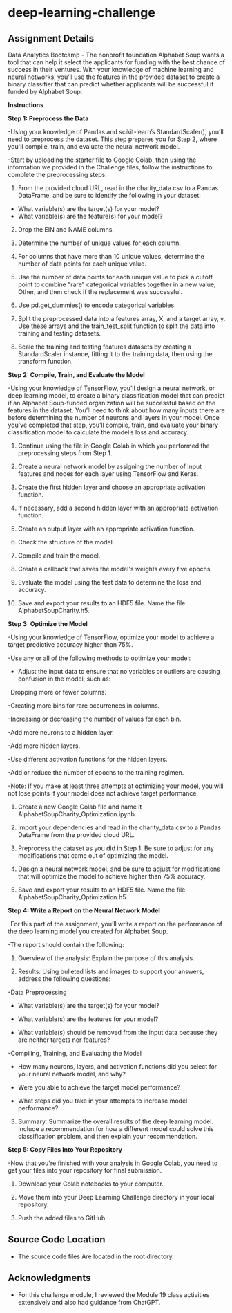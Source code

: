 # deep-learning-challenge

## Assignment Details
Data Analytics Bootcamp - The nonprofit foundation Alphabet Soup wants a tool that can help it select the applicants for funding with the best chance of success in their ventures. With your knowledge of machine learning and neural networks, you’ll use the features in the provided dataset to create a binary classifier that can predict whether applicants will be successful if funded by Alphabet Soup.

**Instructions**

**Step 1: Preprocess the Data**

-Using your knowledge of Pandas and scikit-learn’s StandardScaler(), you’ll need to preprocess the dataset. This step prepares you for Step 2, where you'll compile, train, and evaluate the neural network model.

-Start by uploading the starter file to Google Colab, then using the information we provided in the Challenge files, follow the instructions to complete the preprocessing steps.

1. From the provided cloud URL, read in the charity_data.csv to a Pandas DataFrame, and be sure to identify the following in your dataset:

* What variable(s) are the target(s) for your model?
* What variable(s) are the feature(s) for your model?

2. Drop the EIN and NAME columns.

3. Determine the number of unique values for each column.

4. For columns that have more than 10 unique values, determine the number of data points for each unique value.

5. Use the number of data points for each unique value to pick a cutoff point to combine "rare" categorical variables together in a new value, Other, and then check if the replacement was successful.

6. Use pd.get_dummies() to encode categorical variables.

7. Split the preprocessed data into a features array, X, and a target array, y. Use these arrays and the train_test_split function to split the data into training and testing datasets.

8. Scale the training and testing features datasets by creating a StandardScaler instance, fitting it to the training data, then using the transform function.

**Step 2: Compile, Train, and Evaluate the Model**

-Using your knowledge of TensorFlow, you’ll design a neural network, or deep learning model, to create a binary classification model that can predict if an Alphabet Soup-funded organization will be successful based on the features in the dataset. You’ll need to think about how many inputs there are before determining the number of neurons and layers in your model. Once you’ve completed that step, you’ll compile, train, and evaluate your binary classification model to calculate the model’s loss and accuracy.

1. Continue using the file in Google Colab in which you performed the preprocessing steps from Step 1.

2. Create a neural network model by assigning the number of input features and nodes for each layer using TensorFlow and Keras.

3. Create the first hidden layer and choose an appropriate activation function.

4. If necessary, add a second hidden layer with an appropriate activation function.

5. Create an output layer with an appropriate activation function.

6. Check the structure of the model.

7. Compile and train the model.

8. Create a callback that saves the model's weights every five epochs.

9. Evaluate the model using the test data to determine the loss and accuracy.

10. Save and export your results to an HDF5 file. Name the file AlphabetSoupCharity.h5.

**Step 3: Optimize the Model**

-Using your knowledge of TensorFlow, optimize your model to achieve a target predictive accuracy higher than 75%.

-Use any or all of the following methods to optimize your model:

* Adjust the input data to ensure that no variables or outliers are causing confusion in the model, such as:

-Dropping more or fewer columns.

-Creating more bins for rare occurrences in columns.

-Increasing or decreasing the number of values for each bin.

-Add more neurons to a hidden layer.

-Add more hidden layers.

-Use different activation functions for the hidden layers.

-Add or reduce the number of epochs to the training regimen.

-Note: If you make at least three attempts at optimizing your model, you will not lose points if your model does not achieve target performance.

1. Create a new Google Colab file and name it AlphabetSoupCharity_Optimization.ipynb.

2. Import your dependencies and read in the charity_data.csv to a Pandas DataFrame from the provided cloud URL.

3. Preprocess the dataset as you did in Step 1. Be sure to adjust for any modifications that came out of optimizing the model.

4. Design a neural network model, and be sure to adjust for modifications that will optimize the model to achieve higher than 75% accuracy.

5. Save and export your results to an HDF5 file. Name the file AlphabetSoupCharity_Optimization.h5.

**Step 4: Write a Report on the Neural Network Model**

-For this part of the assignment, you’ll write a report on the performance of the deep learning model you created for Alphabet Soup.

-The report should contain the following:

1. Overview of the analysis: Explain the purpose of this analysis.

2. Results: Using bulleted lists and images to support your answers, address the following questions:

-Data Preprocessing

* What variable(s) are the target(s) for your model?

* What variable(s) are the features for your model?

* What variable(s) should be removed from the input data because they are neither targets nor features?

-Compiling, Training, and Evaluating the Model

* How many neurons, layers, and activation functions did you select for your neural network model, and why?

* Were you able to achieve the target model performance?

* What steps did you take in your attempts to increase model performance?

3. Summary: Summarize the overall results of the deep learning model. Include a recommendation for how a different model could solve this classification problem, and then explain your recommendation.

**Step 5: Copy Files Into Your Repository**

-Now that you're finished with your analysis in Google Colab, you need to get your files into your repository for final submission.

1. Download your Colab notebooks to your computer.

2. Move them into your Deep Learning Challenge directory in your local repository.

3. Push the added files to GitHub.
 
## Source Code Location

* The source code files Are located in the root directory.

## Acknowledgments

* For this challenge module, I reviewed the Module 19 class activities extensively and also had guidance from ChatGPT.
